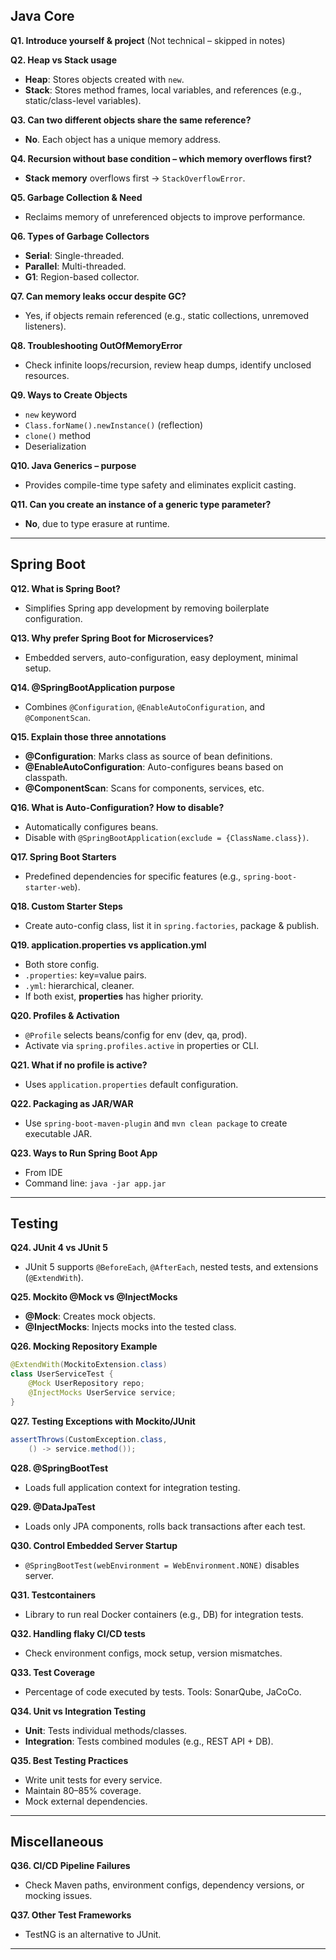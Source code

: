 ## Java Core

**Q1. Introduce yourself & project**
(Not technical – skipped in notes)

**Q2. Heap vs Stack usage**

* **Heap**: Stores objects created with `new`.
* **Stack**: Stores method frames, local variables, and references (e.g., static/class-level variables).

**Q3. Can two different objects share the same reference?**

* **No**. Each object has a unique memory address.

**Q4. Recursion without base condition – which memory overflows first?**

* **Stack memory** overflows first → `StackOverflowError`.

**Q5. Garbage Collection & Need**

* Reclaims memory of unreferenced objects to improve performance.

**Q6. Types of Garbage Collectors**

* **Serial**: Single-threaded.
* **Parallel**: Multi-threaded.
* **G1**: Region-based collector.

**Q7. Can memory leaks occur despite GC?**

* Yes, if objects remain referenced (e.g., static collections, unremoved listeners).

**Q8. Troubleshooting OutOfMemoryError**

* Check infinite loops/recursion, review heap dumps, identify unclosed resources.

**Q9. Ways to Create Objects**

* `new` keyword
* `Class.forName().newInstance()` (reflection)
* `clone()` method
* Deserialization

**Q10. Java Generics – purpose**

* Provides compile-time type safety and eliminates explicit casting.

**Q11. Can you create an instance of a generic type parameter?**

* **No**, due to type erasure at runtime.

---

## Spring Boot

**Q12. What is Spring Boot?**

* Simplifies Spring app development by removing boilerplate configuration.

**Q13. Why prefer Spring Boot for Microservices?**

* Embedded servers, auto-configuration, easy deployment, minimal setup.

**Q14. @SpringBootApplication purpose**

* Combines `@Configuration`, `@EnableAutoConfiguration`, and `@ComponentScan`.

**Q15. Explain those three annotations**

* **@Configuration**: Marks class as source of bean definitions.
* **@EnableAutoConfiguration**: Auto-configures beans based on classpath.
* **@ComponentScan**: Scans for components, services, etc.

**Q16. What is Auto-Configuration? How to disable?**

* Automatically configures beans.
* Disable with `@SpringBootApplication(exclude = {ClassName.class})`.

**Q17. Spring Boot Starters**

* Predefined dependencies for specific features (e.g., `spring-boot-starter-web`).

**Q18. Custom Starter Steps**

* Create auto-config class, list it in `spring.factories`, package & publish.

**Q19. application.properties vs application.yml**

* Both store config.
* `.properties`: key=value pairs.
* `.yml`: hierarchical, cleaner.
* If both exist, **properties** has higher priority.

**Q20. Profiles & Activation**

* `@Profile` selects beans/config for env (dev, qa, prod).
* Activate via `spring.profiles.active` in properties or CLI.

**Q21. What if no profile is active?**

* Uses `application.properties` default configuration.

**Q22. Packaging as JAR/WAR**

* Use `spring-boot-maven-plugin` and `mvn clean package` to create executable JAR.

**Q23. Ways to Run Spring Boot App**

* From IDE
* Command line: `java -jar app.jar`

---

## Testing

**Q24. JUnit 4 vs JUnit 5**

* JUnit 5 supports `@BeforeEach`, `@AfterEach`, nested tests, and extensions (`@ExtendWith`).

**Q25. Mockito @Mock vs @InjectMocks**

* **@Mock**: Creates mock objects.
* **@InjectMocks**: Injects mocks into the tested class.

**Q26. Mocking Repository Example**

```java
@ExtendWith(MockitoExtension.class)
class UserServiceTest {
    @Mock UserRepository repo;
    @InjectMocks UserService service;
}
```

**Q27. Testing Exceptions with Mockito/JUnit**

```java
assertThrows(CustomException.class,
    () -> service.method());
```

**Q28. @SpringBootTest**

* Loads full application context for integration testing.

**Q29. @DataJpaTest**

* Loads only JPA components, rolls back transactions after each test.

**Q30. Control Embedded Server Startup**

* `@SpringBootTest(webEnvironment = WebEnvironment.NONE)` disables server.

**Q31. Testcontainers**

* Library to run real Docker containers (e.g., DB) for integration tests.

**Q32. Handling flaky CI/CD tests**

* Check environment configs, mock setup, version mismatches.

**Q33. Test Coverage**

* Percentage of code executed by tests. Tools: SonarQube, JaCoCo.

**Q34. Unit vs Integration Testing**

* **Unit**: Tests individual methods/classes.
* **Integration**: Tests combined modules (e.g., REST API + DB).

**Q35. Best Testing Practices**

* Write unit tests for every service.
* Maintain 80–85% coverage.
* Mock external dependencies.

---

## Miscellaneous

**Q36. CI/CD Pipeline Failures**

* Check Maven paths, environment configs, dependency versions, or mocking issues.

**Q37. Other Test Frameworks**

* TestNG is an alternative to JUnit.

---
